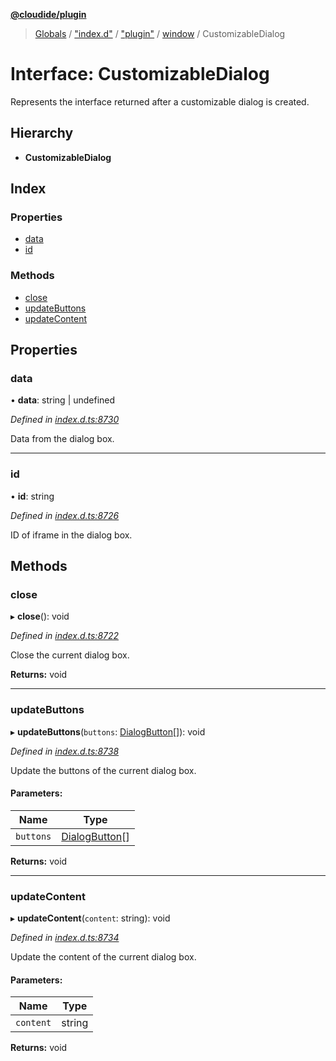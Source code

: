 **[@cloudide/plugin](../README.md)**

> [Globals](../README.md) / ["index.d"](../modules/_index_d_.md) / ["plugin"](../modules/_index_d_._plugin_.md) / [window](../modules/_index_d_._plugin_.window.md) / CustomizableDialog

# Interface: CustomizableDialog

Represents the interface returned after a customizable dialog is created.

## Hierarchy

* **CustomizableDialog**

## Index

### Properties

* [data](_index_d_._plugin_.window.customizabledialog.md#data)
* [id](_index_d_._plugin_.window.customizabledialog.md#id)

### Methods

* [close](_index_d_._plugin_.window.customizabledialog.md#close)
* [updateButtons](_index_d_._plugin_.window.customizabledialog.md#updatebuttons)
* [updateContent](_index_d_._plugin_.window.customizabledialog.md#updatecontent)

## Properties

### data

•  **data**: string \| undefined

*Defined in [index.d.ts:8730](https://github.com/shuyaqian/cloudide-plugin-api/blob/9d985be/index.d.ts#L8730)*

Data from the dialog box.

___

### id

•  **id**: string

*Defined in [index.d.ts:8726](https://github.com/shuyaqian/cloudide-plugin-api/blob/9d985be/index.d.ts#L8726)*

ID of iframe in the dialog box.

## Methods

### close

▸ **close**(): void

*Defined in [index.d.ts:8722](https://github.com/shuyaqian/cloudide-plugin-api/blob/9d985be/index.d.ts#L8722)*

Close the current dialog box.

**Returns:** void

___

### updateButtons

▸ **updateButtons**(`buttons`: [DialogButton](_index_d_._plugin_.window.dialogbutton.md)[]): void

*Defined in [index.d.ts:8738](https://github.com/shuyaqian/cloudide-plugin-api/blob/9d985be/index.d.ts#L8738)*

Update the buttons of the current dialog box.

#### Parameters:

Name | Type |
------ | ------ |
`buttons` | [DialogButton](_index_d_._plugin_.window.dialogbutton.md)[] |

**Returns:** void

___

### updateContent

▸ **updateContent**(`content`: string): void

*Defined in [index.d.ts:8734](https://github.com/shuyaqian/cloudide-plugin-api/blob/9d985be/index.d.ts#L8734)*

Update the content of the current dialog box.

#### Parameters:

Name | Type |
------ | ------ |
`content` | string |

**Returns:** void
